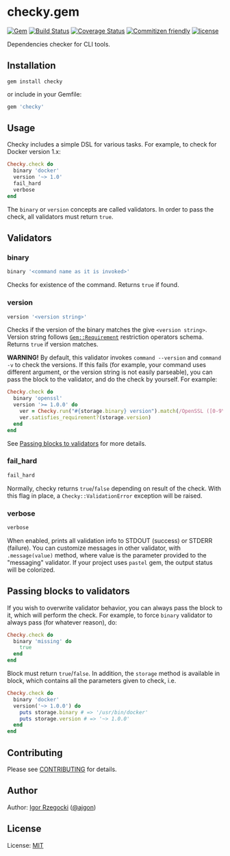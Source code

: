 # checky.gem

[![Gem](https://img.shields.io/gem/v/checky.svg?maxAge=2592000)](https://github.com/ajgon/checky)
[![Build Status](https://travis-ci.org/ajgon/checky.svg?branch=master)](https://travis-ci.org/ajgon/checky)
[![Coverage Status](https://coveralls.io/repos/github/ajgon/checky/badge.svg?branch=master)](https://coveralls.io/github/ajgon/checky?branch=master)
[![Commitizen friendly](https://img.shields.io/badge/commitizen-friendly-brightgreen.svg)](http://commitizen.github.io/cz-cli/)
[![license](https://img.shields.io/github/license/ajgon/checky.svg?maxAge=2592000)](https://github.com/ajgon/checky/blob/master/LICENSE)

Dependencies checker for CLI tools.

## Installation

```
gem install checky
```

or include in your Gemfile:

```ruby
gem 'checky'
```

## Usage

Checky includes a simple DSL for various tasks. For example, to check for Docker
version 1.x:

```ruby
Checky.check do
  binary 'docker'
  version '~> 1.0'
  fail_hard
  verbose
end
```

The `binary` or `version` concepts are called validators. In order to pass the check,
all validators must return `true`.

## Validators

### binary

```ruby
binary '<command name as it is invoked>'
```

Checks for existence of the command. Returns `true` if found.

### version

```ruby
version '<version string>'
```

Checks if the version of the binary matches the give `<version string>`. Version
string follows [`Gem::Requirement`](http://ruby-doc.org/stdlib-2.3.1/libdoc/rubygems/rdoc/Gem/Requirement.html)
restriction operators schema. Returns `true` if version matches.

**WARNING!** By default, this validator invokes `command --version` and
`command -v` to check the versions. If this fails (for example, your command uses
different argument, or the version string is not easily parseable), you can pass
the block to the validator, and do the check by yourself. For example:

```ruby
Checky.check do
  binary 'openssl'
  version '>= 1.0.0' do
    ver = Checky.run("#{storage.binary} version").match(/OpenSSL ([0-9\.]+)/)[1]
    ver.satisfies_requirement?(storage.version)
  end
end
```

See [Passing blocks to validators](#passing-blocks-to-validators) for more details.

### fail\_hard

```ruby
fail_hard
```

Normally, checky returns `true`/`false` depending on result of the check. With
this flag in place, a `Checky::ValidationError` exception will be raised.

### verbose

```ruby
verbose
```

When enabled, prints all validation info to STDOUT (success) or STDERR (failure).
You can customize messages in other validator, with `.message(value)` method,
where value is the parameter provided to the "messaging" validator. If your
project uses `pastel` gem, the output status will be colorized.

## Passing blocks to validators

If you wish to overwrite validator behavior, you can always pass the block to it,
which will perform the check. For example, to force `binary` validator to always
pass (for whatever reason), do:

```ruby
Checky.check do
  binary 'missing' do
    true
  end
end
```

Block must return `true`/`false`. In addition, the `storage` method is available
in block, which contains all the parameters given to check, i.e.

```ruby
Checky.check do
  binary 'docker'
  version('~> 1.0.0') do
    puts storage.binary # => '/usr/bin/docker'
    puts storage.version # => '~> 1.0.0'
  end
end
```

## Contributing

Please see [CONTRIBUTING](CONTRIBUTING.md)
for details.

## Author

Author: [Igor Rzegocki](https://www.rzegocki.pl/) ([@ajgon](https://github.com/ajgon))

## License

License: [MIT](LICENSE)
